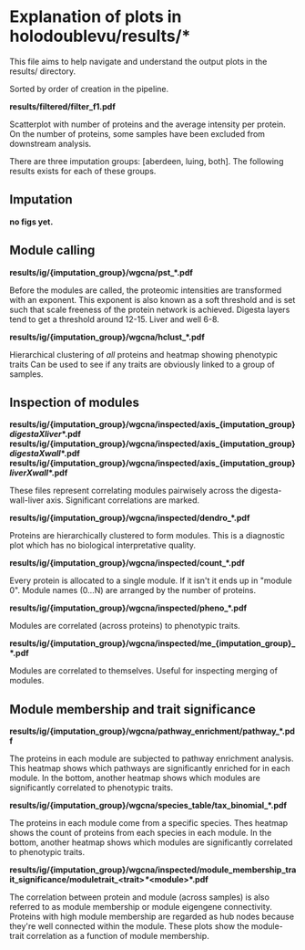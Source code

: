 # Explanation of plots in holodoublevu/results/*

This file aims to help navigate and understand the output plots in the results/ directory.

Sorted by order of creation in the pipeline.


**results/filtered/filter_f1.pdf**

Scatterplot with number of proteins and the average intensity per protein. On the number of proteins, some samples have been excluded from downstream analysis.

There are three imputation groups: [aberdeen, luing, both]. The following results exists for each of these groups.


## Imputation

**no figs yet.**

## Module calling

**results/ig/{imputation_group}/wgcna/pst_*.pdf**

Before the modules are called, the proteomic intensities are transformed with an exponent. This exponent is also known as a soft threshold and is set such that scale freeness of the protein network is achieved. Digesta layers tend to get a threshold around 12-15. Liver and well 6-8.
  
**results/ig/{imputation_group}/wgcna/hclust_*.pdf**

Hierarchical clustering of _all_ proteins and heatmap showing phenotypic traits
Can be used to see if any traits are obviously linked to a group of samples.


## Inspection of modules
  

**results/ig/{imputation_group}/wgcna/inspected/axis_{imputation_group}_digestaXliver_*.pdf**
**results/ig/{imputation_group}/wgcna/inspected/axis_{imputation_group}_digestaXwall_*.pdf**
**results/ig/{imputation_group}/wgcna/inspected/axis_{imputation_group}_liverXwall_*.pdf**

These files represent correlating modules pairwisely across the digesta-wall-liver axis. Significant correlations are marked.
  
**results/ig/{imputation_group}/wgcna/inspected/dendro_*.pdf**
  
Proteins are hierarchically clustered to form modules. This is a diagnostic plot which has no biological interpretative quality.
  
**results/ig/{imputation_group}/wgcna/inspected/count_*.pdf**

Every protein is allocated to a single module. If it isn't it ends up in "module 0". Module names (0...N) are arranged by the number of proteins.

**results/ig/{imputation_group}/wgcna/inspected/pheno_*.pdf**
  
Modules are correlated (across proteins) to phenotypic traits.

**results/ig/{imputation_group}/wgcna/inspected/me_{imputation_group}_*.pdf**
  
Modules are correlated to themselves. Useful for inspecting merging of modules.


## Module membership and trait significance

**results/ig/{imputation_group}/wgcna/pathway_enrichment/pathway_*.pdf**

The proteins in each module are subjected to pathway enrichment analysis. This heatmap shows which pathways are significantly enriched for in each module. In the bottom, another heatmap shows which modules are significantly correlated to phenotypic traits.
  
**results/ig/{imputation_group}/wgcna/species_table/tax_binomial_*.pdf**

The proteins in each module come from a specific species. Thes heatmap shows the count of proteins from each species in each module. In the bottom, another heatmap shows which modules are significantly correlated to phenotypic traits.


**results/ig/{imputation_group}/wgcna/inspected/module_membership_trait_significance/moduletrait_\<trait>_*_\<module>*.pdf**

The correlation between protein and module (across samples) is also referred to as module membership or module eigengene connectivity. Proteins with high module membership are regarded as hub nodes because they're well connected within the module. These plots show the module-trait correlation as a function of module membership.
